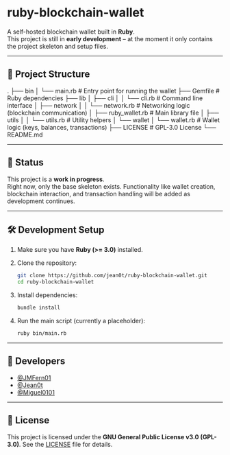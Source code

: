 # ruby-blockchain-wallet

A self-hosted blockchain wallet built in **Ruby**.  
This project is still in **early development** – at the moment it only contains the project skeleton and setup files.

---

## 📂 Project Structure

.
├── bin
│   └── main.rb              # Entry point for running the wallet
├── Gemfile                  # Ruby dependencies
├── lib
│   ├── cli
│   │   └── cli.rb           # Command line interface
│   ├── network
│   │   └── network.rb       # Networking logic (blockchain communication)
│   ├── ruby\_wallet.rb       # Main library file
│   ├── utils
│   │   └── utils.rb         # Utility helpers
│   └── wallet
│       └── wallet.rb        # Wallet logic (keys, balances, transactions)
├── LICENSE                  # GPL-3.0 License
└── README.md

---

## 🚧 Status

This project is a **work in progress**.  
Right now, only the base skeleton exists. Functionality like wallet creation, blockchain interaction, and transaction handling will be added as development continues.

---

## 🛠️ Development Setup

1. Make sure you have **Ruby (>= 3.0)** installed.
2. Clone the repository:
   ```bash
   git clone https://github.com/jean0t/ruby-blockchain-wallet.git
   cd ruby-blockchain-wallet
    ```

3. Install dependencies:

   ```bash
   bundle install
   ```
4. Run the main script (currently a placeholder):

   ```bash
   ruby bin/main.rb
   ```

---

## 👥 Developers

* [@JMFern01](https://github.com/JMFern01)
* [@Jean0t](https://github.com/Jean0t)
* [@Miguel0101](https://github.com/Miguel0101)

---

## 📜 License

This project is licensed under the **GNU General Public License v3.0 (GPL-3.0)**.
See the [LICENSE](./LICENSE) file for details.
